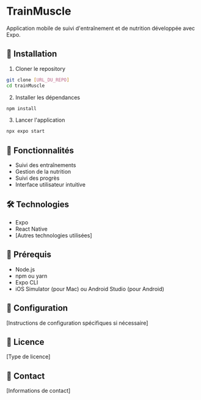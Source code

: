 # TrainMuscle

Application mobile de suivi d'entraînement et de nutrition développée avec Expo.

## 🚀 Installation

1. Cloner le repository
```bash
git clone [URL_DU_REPO]
cd trainMuscle
```

2. Installer les dépendances
```bash
npm install
```

3. Lancer l'application
```bash
npx expo start
```

## 📱 Fonctionnalités

- Suivi des entraînements
- Gestion de la nutrition
- Suivi des progrès
- Interface utilisateur intuitive

## 🛠 Technologies

- Expo
- React Native
- [Autres technologies utilisées]

## 📝 Prérequis

- Node.js
- npm ou yarn
- Expo CLI
- iOS Simulator (pour Mac) ou Android Studio (pour Android)

## 🔧 Configuration

[Instructions de configuration spécifiques si nécessaire]

## 📄 Licence

[Type de licence]

## 👥 Contact

[Informations de contact] 